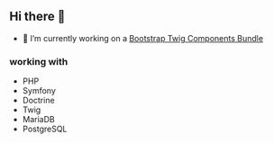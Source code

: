 ## Hi there 👋

- 🔭 I’m currently working on a [Bootstrap Twig Components Bundle](https://github.com/codeschubser/bootstrap-twig-components-bundle)

### working with

- PHP
- Symfony
- Doctrine
- Twig
- MariaDB
- PostgreSQL

<!--
**mitopp/mitopp** is a ✨ _special_ ✨ repository because its `README.md` (this file) appears on your GitHub profile.

Here are some ideas to get you started:


- 🌱 I’m currently learning ...
- 👯 I’m looking to collaborate on ...
- 🤔 I’m looking for help with ...
- 💬 Ask me about ...
- 📫 How to reach me: ...
- 😄 Pronouns: ...
- ⚡ Fun fact: ...
-->
